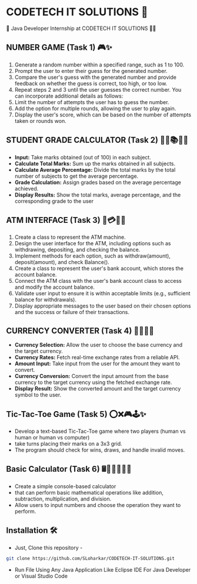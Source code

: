 # CODETECH IT SOLUTIONS 🚀

🎉 Java Developer Internship at CODETECH IT SOLUTIONS 👨‍💻


## NUMBER GAME (Task 1) 🎮✨

1. Generate a random number within a specified range, such as 1 to 100.
2. Prompt the user to enter their guess for the generated number.
3. Compare the user's guess with the generated number and provide feedback on whether the guess is correct, too high, or too low.
4. Repeat steps 2 and 3 until the user guesses the correct number.
You can incorporate additional details as follows:
5. Limit the number of attempts the user has to guess the number.
6. Add the option for multiple rounds, allowing the user to play again.
7. Display the user's score, which can be based on the number of attempts taken or rounds won.

## STUDENT GRADE CALCULATOR (Task 2) 👦🏻📚🔄✨

- **Input:** Take marks obtained (out of 100) in each subject.
- **Calculate Total Marks:** Sum up the marks obtained in all subjects.
- **Calculate Average Percentage:** Divide the total marks by the total number of subjects to get the average percentage.
- **Grade Calculation:** Assign grades based on the average percentage achieved.
- **Display Results:** Show the total marks, average percentage, and the corresponding grade to the user

## ATM INTERFACE (Task 3) 🏧💳🏦✨

1. Create a class to represent the ATM machine.
2. Design the user interface for the ATM, including options such as withdrawing, depositing, and checking the balance.
3. Implement methods for each option, such as withdraw(amount), deposit(amount), and check Balance().
4. Create a class to represent the user's bank account, which stores the account balance.
5. Connect the ATM class with the user's bank account class to access and modify the account balance.
6. Validate user input to ensure it is within acceptable limits (e.g., sufficient balance for withdrawals).
7. Display appropriate messages to the user based on their chosen options and the success or failure of their transactions.

## CURRENCY CONVERTER (Task 4) 💸🌐🔄✨

- **Currency Selection:** Allow the user to choose the base currency and the target currency.
- **Currency Rates:** Fetch real-time exchange rates from a reliable API.
- **Amount Input:** Take input from the user for the amount they want to convert.
- **Currency Conversion:** Convert the input amount from the base currency to the target currency using the fetched exchange rate.
- **Display Result:** Show the converted amount and the target currency symbol to the user.

## Tic-Tac-Toe Game (Task 5) ⭕❌🎮🕹️✨

- Develop a text-based Tic-Tac-Toe game where two players (human vs human or human vs computer) 
- take turns placing their marks on a 3x3 grid. 
- The program should check for wins, draws, and handle invalid moves.

## Basic Calculator (Task 6) 🖩🔢👨🏻‍💻✨

- Create a simple console-based calculator
- that can perform basic mathematical operations like addition, subtraction, multiplication, and division. 
- Allow users to input numbers and choose the operation they want to perform.

## Installation 🛠️
- Just, Clone this repository - 
````bash 
git clone https://github.com/SLoharkar/CODETECH-IT-SOLUTIONS.git
````
- Run File Using Any Java Application Like Eclipse IDE For Java Developer or Visual Studio Code
